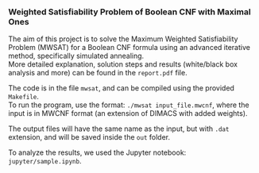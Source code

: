 ### Weighted Satisfiability Problem of Boolean CNF with Maximal Ones

The aim of this project is to solve the Maximum Weighted Satisfiability Problem (MWSAT)
for a Boolean CNF formula using an advanced iterative method, specifically simulated annealing.  
More detailed explanation, solution steps and results (white/black box analysis and more)
can be found in the `report.pdf` file.

The code is in the file `mwsat`, and can be compiled using the provided `Makefile`.  
To run the program, use the format: `./mwsat input_file.mwcnf`, where the input is in MWCNF format (an extension of DIMACS with added weights).

The output files will have the same name as the input, but with `.dat` extension, and will be saved inside the `out` folder.

To analyze the results, we used the Jupyter notebook: `jupyter/sample.ipynb`.
